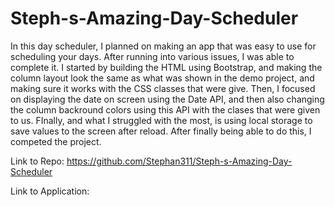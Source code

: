 # Steph-s-Amazing-Day-Scheduler

In this day scheduler, I planned on making an app that was easy to use for scheduling your days. After running into various issues, I was able to complete it. I started by building the HTML using Bootstrap, and making the column layout look the same as what was shown in the demo project, and making sure it works with the CSS classes that were give. Then, I focused on displaying the date on screen using the Date API, and then also changing the column backround colors using this API with the clases that were given to us. FInally, and what I struggled with the most, is using local storage to save values to the screen after reload. After finally being able to do this, I competed the project.

Link to Repo: https://github.com/Stephan311/Steph-s-Amazing-Day-Scheduler

Link to Application:
